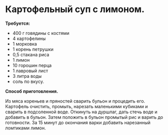 # Картофельный суп с лимоном.

**Требуется:**

- 400 г говядины с костями
- 4 картофелины
- 1 морковка
- 1 корень петрушки
- 0,5 стакана риса
- 1 лимон
- 10 горошин перца
- 1 лавровый лист
- 3 литра воды
- соль по вкусу.

**Способ приготовления.**

Из мяса кореньев и пряностей сварить бульон и процедить его. Картофель очистить, промыть, нарезать маленькими кубиками и сварить в подсоленной воде. Откинуть на дуршлаг, дать стечь воде и добавить в бульон. Затем положить в бульон промытый рис и варить до готовности. За 15 минут до окончания варки добавить нарезанный ломтиками лимон.

